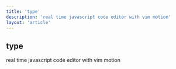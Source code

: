 ```yaml
---
title: 'type'
description: 'real time javascript code editor with vim motion'
layout: 'article'
---
```


## type

real time javascript code editor with vim motion
